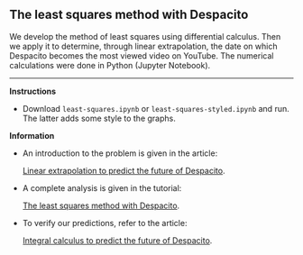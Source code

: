 ## The least squares method with Despacito
We develop the method of least squares using differential calculus. Then we apply it to determine, through linear extrapolation, the date on which Despacito becomes the most viewed video on YouTube. The numerical calculations were done in Python (Jupyter Notebook).
<hr>

**Instructions**

- Download `least-squares.ipynb` or `least-squares-styled.ipynb` and run. The latter adds some style to the graphs. 


**Information**

- An introduction to the problem is given in the article: 
  
  [Linear extrapolation to predict the future of Despacito](https://nepy.pe/article.php?pid=623e6788d49a4&lan=en). 
  
- A complete analysis is given in the tutorial: 
  
  [The least squares method with Despacito](https://nepy.pe/article.php?pid=6240c453eae64&lan=en). 

- To verify our predictions, refer to the article: 
  
  [Integral calculus to predict the future of Despacito](https://nepy.pe/article.php?pid=623f711af1e14&lan=en). 




